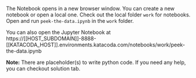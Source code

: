 The Notebook opens in a new browser window. You can create a new notebook or open a local one. Check out the local folder `work` for notebooks. Open and run `peek-the-data.ipynb` in the `work` folder.

You can also open the Jupyter Notebook at https://[[HOST_SUBDOMAIN]]-8888-[[KATACODA_HOST]].environments.katacoda.com/notebooks/work/peek-the-data.ipynb

**Note:**
There are placeholder(s) to write python code. If you need any help, you can checkout solution tab.